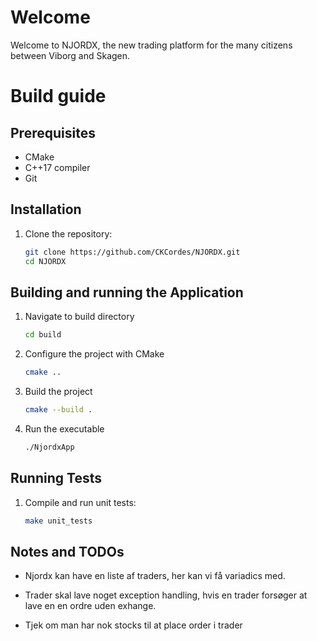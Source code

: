 # Welcome
Welcome to NJORDX, the new trading platform for the many citizens between Viborg and Skagen.
# Build guide
## Prerequisites
- CMake
- C++17 compiler
- Git

## Installation
1. Clone the repository:
    ```sh
    git clone https://github.com/CKCordes/NJORDX.git
    cd NJORDX
    ```

## Building and running the Application
1. Navigate to build directory
    ```sh
    cd build
    ```
2. Configure the project with CMake
    ```sh
    cmake ..
    ```
3. Build the project
    ```sh
    cmake --build .
    ```
4. Run the executable
    ```sh
    ./NjordxApp
    ```

## Running Tests
1. Compile and run unit tests:
    ```sh
    make unit_tests
    ```
## Notes and TODOs
- Njordx kan have en liste af traders, her kan vi få variadics med.

- Trader skal lave noget exception handling, hvis en trader forsøger at lave en en ordre uden exhange. 
- Tjek om man har nok stocks til at place order i trader
